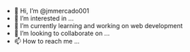 - 👋 Hi, I’m @jmmercado001
- 👀 I’m interested in ...
- 🌱 I’m currently learning and working on web development 
- 💞️ I’m looking to collaborate on ...
- 📫 How to reach me ...

<!---
jmmercado001/jmmercado001 is a ✨ special ✨ repository because its `README.md` (this file) appears on your GitHub profile.
You can click the Preview link to take a look at your changes.
--->
